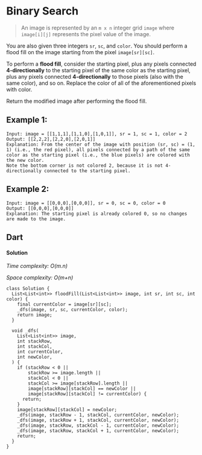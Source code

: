 # Binary Search
>An image is represented by an `m x n` integer grid `image` where `image[i][j]` represents the pixel value of the image.

You are also given three integers `sr`, `sc`, and `color`. You should perform a flood fill on the image starting from the pixel `image[sr][sc]`.

To perform a **flood fill**, consider the starting pixel, plus any pixels connected **4-directionally** to the starting pixel of the same color as the starting pixel, plus any pixels connected **4-directionally** to those pixels (also with the same color), and so on. Replace the color of all of the aforementioned pixels with color.

Return the modified image after performing the flood fill.
## Example 1:
```
Input: image = [[1,1,1],[1,1,0],[1,0,1]], sr = 1, sc = 1, color = 2
Output: [[2,2,2],[2,2,0],[2,0,1]]
Explanation: From the center of the image with position (sr, sc) = (1, 1) (i.e., the red pixel), all pixels connected by a path of the same color as the starting pixel (i.e., the blue pixels) are colored with the new color.
Note the bottom corner is not colored 2, because it is not 4-directionally connected to the starting pixel.
```
## Example 2:
```
Input: image = [[0,0,0],[0,0,0]], sr = 0, sc = 0, color = 0
Output: [[0,0,0],[0,0,0]]
Explanation: The starting pixel is already colored 0, so no changes are made to the image.
```

## Dart
#### Solution
*Time complexity: O(m.n)*

*Space complexity: O(m+n)*
```
class Solution {
  List<List<int>> floodFill(List<List<int>> image, int sr, int sc, int color) {
    final currentColor = image[sr][sc];
    _dfs(image, sr, sc, currentColor, color);
    return image;
  }

  void _dfs(
    List<List<int>> image,
    int stackRow,
    int stackCol,
    int currentColor,
    int newColor,
  ) {
    if (stackRow < 0 ||
        stackRow >= image.length ||
        stackCol < 0 ||
        stackCol >= image[stackRow].length ||
        image[stackRow][stackCol] == newColor ||
        image[stackRow][stackCol] != currentColor) {
      return;
    }
    image[stackRow][stackCol] = newColor;
    _dfs(image, stackRow - 1, stackCol, currentColor, newColor);
    _dfs(image, stackRow + 1, stackCol, currentColor, newColor);
    _dfs(image, stackRow, stackCol - 1, currentColor, newColor);
    _dfs(image, stackRow, stackCol + 1, currentColor, newColor);
    return;
  }
}
```
